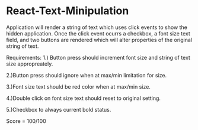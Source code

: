 # React-Text-Minipulation

Application will render a string of text which uses click events to show the hidden application.
Once the click event ocurrs a checkbox, a font size text field, and two buttons are rendered which will alter properties of the original string of text. 

Requirements:
1.) Button press should increment font size and string of text size appropreately. 

2.)Button press should ignore when at max/min limitation for size.

3.)Font size text should be red color when at max/min size.

4.)Double click on font size text should reset to original setting.

5.)Checkbox to always current bold status.


Score = 100/100
